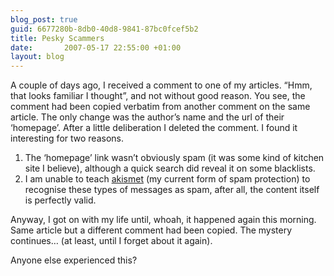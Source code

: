 ```yaml
---
blog_post: true
guid: 6677280b-8db0-40d8-9841-87bc0fcef5b2
title: Pesky Scammers
date:       2007-05-17 22:55:00 +01:00
layout: blog
---
```


A couple of days ago, I received a comment to one of my articles. “Hmm,
that looks familiar I thought”, and not without good reason. You see,
the comment had been copied verbatim from another comment on the same
article. The only change was the author’s name and the url of their
‘homepage’. After a little deliberation I deleted the comment. I found
it interesting for two reasons.

1.  The ‘homepage’ link wasn’t obviously spam (it was some kind of
    kitchen site I believe), although a quick search did reveal it on
    some blacklists.
2.  I am unable to teach [akismet](http://akismet.com/) (my current form
    of spam protection) to recognise these types of messages as spam,
    after all, the content itself is perfectly valid.

Anyway, I got on with my life until, whoah, it happened again this
morning. Same article but a different comment had been copied. The
mystery continues… (at least, until I forget about it again).

Anyone else experienced this?
